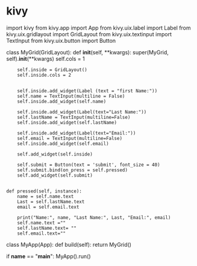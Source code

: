 # kivy

import kivy
from kivy.app import App
from kivy.uix.label import Label
from kivy.uix.gridlayout import GridLayout
from kivy.uix.textinput import TextInput
from kivy.uix.button import Button


class MyGrid(GridLayout):
    def __init__(self, **kwargs):
        super(MyGrid, self).__init__(**kwargs)
        self.cols = 1

        self.inside = GridLayout()
        self.inside.cols = 2


        self.inside.add_widget(Label (text = "first Name:"))
        self.name = TextInput(multiline = False)
        self.inside.add_widget(self.name)

        self.inside.add_widget(Label(text="Last Name:"))
        self.lastName = TextInput(multiline=False)
        self.inside.add_widget(self.lastName)

        self.inside.add_widget(Label(text="Email:"))
        self.email = TextInput(multiline=False)
        self.inside.add_widget(self.email)

        self.add_widget(self.inside)

        self.submit = Button(text = 'submit', font_size = 40)
        self.submit.bind(on_press = self.pressed)
        self.add_widget(self.submit)


    def pressed(self, instance):
        name = self.name.text
        Last = self.lastName.text
        email = self.email.text

        print("Name:", name, "Last Name:", Last, "Email:", email)
        self.name.text =""
        self.lastName.text= ""
        self.email.text=""


class MyApp(App):
    def build(self):
        return MyGrid()

if __name__ == "__main__":
    MyApp().run()
